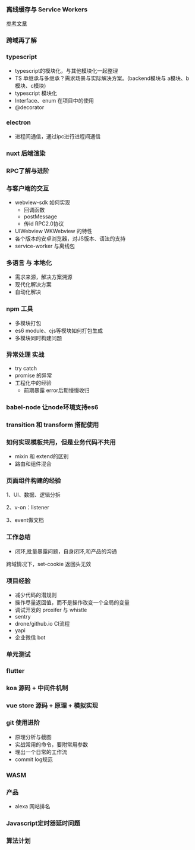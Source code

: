 ### 离线缓存与 Service Workers
[参考文章](https://segmentfault.com/a/1190000008491458)

### 跨域再了解

### typescript
* typescript的模块化，与其他模块化一起整理
* TS 单继承与多继承？需求场景与实际解决方案。(backend模块与 a模块、b模块、c模块)
* typescript 模块化
* Interface、enum 在项目中的使用
* @decorator

### electron
* 进程间通信，通过ipc进行进程间通信


### nuxt 后端渲染

### RPC了解与进阶

### 与客户端的交互
* webview-sdk 如何实现
  * 回调函数
  * postMessage
  * 传id RPC2.0协议
* UIWebview WKWebview 的特性
* 各个版本的安卓浏览器，对JS版本、语法的支持
* service-worker 与离线包

### 多语言 与 本地化
* 需求来源，解决方案溯源
* 现代化解决方案
* 自动化解决

### npm 工具
* 多模块打包
* es6 module、cjs等模块如何打包生成
* 多模块同时构建问题



### 异常处理 实战
* try catch
* promise 的异常
* 工程化中的经验
   * 前期暴露 error后期慢慢收归

### babel-node 让node环境支持es6

### transition 和 transform 搭配使用

### 如何实现模板共用，但是业务代码不共用
* mixin 和 extend的区别
* 路由和组件混合



### 页面组件构建的经验

1、UI、数据、逻辑分拆

2、v-on：listener

3、event做文档

### 工作总结
* 闭环,批量暴露问题，自身闭环,和产品的沟通

跨域情况下，set-cookie 返回头无效

### 项目经验
* 减少代码的潜规则
* 操作尽量返回值，而不是操作改变一个全局的变量
* 调试开发的 proxifer 与 whistle
* sentry
* drone/github.io CI流程
* yapi
* 企业微信 bot

### 单元测试

### flutter

### koa 源码 + 中间件机制

### vue store 源码 + 原理 + 模拟实现

### git 使用进阶
* 原理分析与截图
* 实战常用的命令，要附常用参数
* 理出一个日常的工作流
* commit log规范

### WASM

### 产品
* alexa 网站排名

### Javascript定时器延时问题

### 算法计划

